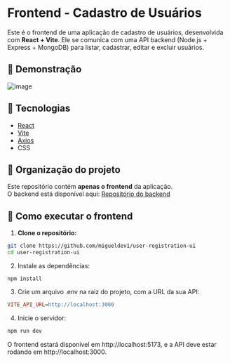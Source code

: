 # Frontend - Cadastro de Usuários

Este é o frontend de uma aplicação de cadastro de usuários, desenvolvida com **React + Vite**. Ele se comunica com uma API backend (Node.js + Express + MongoDB) para listar, cadastrar, editar e excluir usuários.

## 📸 Demonstração

![image](https://github.com/user-attachments/assets/9654c904-e68f-46fe-993b-780069bd63ba)


## 🚀 Tecnologias

- [React](https://reactjs.org/)
- [Vite](https://vitejs.dev/)
- [Axios](https://axios-http.com/)
- CSS

## 📁 Organização do projeto

Este repositório contém **apenas o frontend** da aplicação.  
O backend está disponível aqui: [Repositório do backend](https://github.com/migueldev1/user-registration-api)

## 🔧 Como executar o frontend

1. **Clone o repositório:**

```bash
git clone https://github.com/migueldev1/user-registration-ui
cd user-registration-ui
```

2. Instale as dependências:

```env
npm install
```

3. Crie um arquivo .env na raiz do projeto, com a URL da sua API:

```ini
VITE_API_URL=http://localhost:3000
```

4. Inicie o servidor:

```bash
npm run dev
```

O frontend estará disponível em http://localhost:5173, e a API deve estar rodando em http://localhost:3000.

